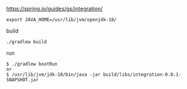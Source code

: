 https://spring.io/guides/gs/integration/

```
export JAVA_HOME=/usr/lib/jvm/openjdk-18/
```

build
```
./gradlew build
```

run
```
$ ./gradlew bootRun
or
$ /usr/lib/jvm/jdk-18/bin/java -jar build/libs/integration-0.0.1-SNAPSHOT.jar
```
